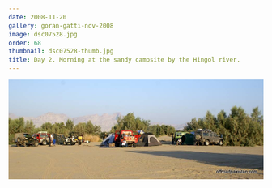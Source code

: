 ```yaml
---
date: 2008-11-20
gallery: goran-gatti-nov-2008
image: dsc07528.jpg
order: 68
thumbnail: dsc07528-thumb.jpg
title: Day 2. Morning at the sandy campsite by the Hingol river.
---
```


![Day 2. Morning at the sandy campsite by the Hingol river.](./dsc07528.jpg)